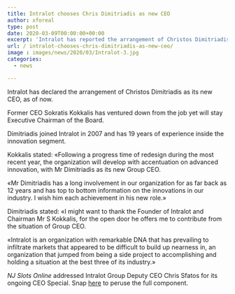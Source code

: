 ```yaml
---
title: Intralot chooses Chris Dimitriadis as new CEO
author: xforeal 
type: post
date: 2020-03-09T00:00:00+00:00
excerpt: 'Intralot has reported the arrangement of Christos Dimitriadis as its new CEO, successful immediately '
url: / intralot-chooses-chris-dimitriadis-as-new-ceo/
image : images/news/2020/03/Intralot-3.jpg
categories:
  - news

---
```

Intralot has declared the arrangement of Christos Dimitriadis as its new CEO, as of now. 

Former CEO Sokratis Kokkalis has ventured down from the job yet will stay Executive Chairman of the Board. 

Dimitriadis joined Intralot in 2007 and has 19 years of experience inside the innovation segment. 

Kokkalis stated: &#171;Following a progress time of redesign during the most recent year, the organization will develop with accentuation on advanced innovation, with Mr Dimitriadis as its new Group CEO. 

&#171;Mr Dimitriadis has a long involvement in our organization for as far back as 12 years and has top to bottom information on the innovations in our industry. I wish him each achievement in his new role.&#187; 

Dimitriadis stated: &#171;I might want to thank the Founder of Intralot and Chairman Mr S Kokkalis, for the open door he offers me to contribute from the situation of Group CEO. 

&#171;Intralot is an organization with remarkable DNA that has prevailing to infiltrate markets that appeared to be difficult to build up nearness in, an organization that jumped from being a side project to accomplishing and holding a situation at the best three of its industry.&#187; 

_NJ Slots Online_ addressed Intralot Group Deputy CEO Chris Sfatos for its ongoing CEO Special. Snap [here][1] to peruse the full component.

 [1]: #